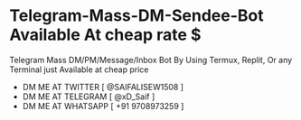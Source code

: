 # Telegram-Mass-DM-Sendee-Bot Available At cheap rate $


Telegram Mass DM/PM/Message/Inbox Bot By Using Termux, Replit, Or any Terminal just Available at cheap price

- DM ME AT TWITTER [ @SAIFALISEW1508 ]
- DM ME AT TELEGRAM [ @xD_Saif ]
- DM ME AT WHATSAPP [ +91 9708973259 ]

